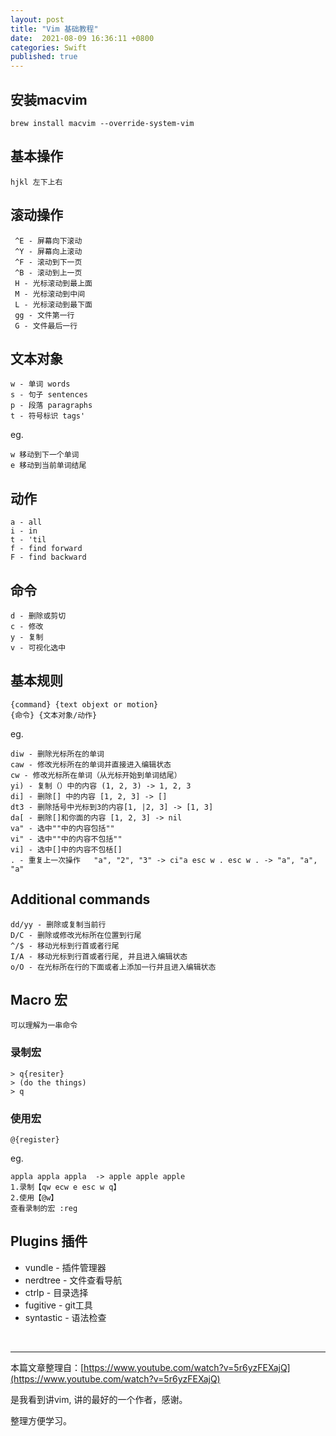 ```yaml
---
layout: post
title: "Vim 基础教程"
date:  2021-08-09 16:36:11 +0800
categories: Swift
published: true
---
```


## 安装macvim
```
brew install macvim --override-system-vim
```

## 基本操作

```
hjkl 左下上右
```
## 滚动操作
```
 ^E - 屏幕向下滚动 
 ^Y - 屏幕向上滚动
 ^F - 滚动到下一页
 ^B - 滚动到上一页
 H - 光标滚动到最上面
 M - 光标滚动到中间
 L - 光标滚动到最下面
 gg - 文件第一行
 G - 文件最后一行
```

## 文本对象
```
w - 单词 words
s - 句子 sentences
p - 段落 paragraphs
t - 符号标识 tags' 
```
eg.

```
w 移动到下一个单词
e 移动到当前单词结尾
```

## 动作
```
a - all
i - in
t - 'til
f - find forward
F - find backward
```

## 命令
```
d - 删除或剪切
c - 修改
y - 复制
v - 可视化选中
```

## 基本规则
```
{command} {text objext or motion}
{命令} {文本对象/动作}
```
eg.
```
diw - 删除光标所在的单词
caw - 修改光标所在的单词并直接进入编辑状态
cw - 修改光标所在单词（从光标开始到单词结尾）
yi) - 复制（）中的内容 (1, 2, 3) -> 1, 2, 3
di] - 删除[] 中的内容 [1, 2, 3] -> []
dt3 - 删除括号中光标到3的内容[1, |2, 3] -> [1, 3]
da[ - 删除[]和你面的内容 [1, 2, 3] -> nil
va" - 选中""中的内容包括""
vi" - 选中""中的内容不包括""
vi] - 选中[]中的内容不包栝[]
. - 重复上一次操作   "a", "2", "3" -> ci"a esc w . esc w . -> "a", "a", "a"
```

## Additional commands
```
dd/yy - 删除或复制当前行
D/C - 删除或修改光标所在位置到行尾
^/$ - 移动光标到行首或者行尾
I/A - 移动光标到行首或者行尾, 并且进入编辑状态
o/O - 在光标所在行的下面或者上添加一行并且进入编辑状态
```

## Macro 宏
```
可以理解为一串命令
```
### 录制宏
```
> q{resiter}
> (do the things)
> q
```

### 使用宏
```
@{register}
```

eg.

```
appla appla appla  -> apple apple apple
1.录制【qw ecw e esc w q】
2.使用【@w】
查看录制的宏 :reg
```

## Plugins 插件
- vundle - 插件管理器
- nerdtree - 文件查看导航
- ctrlp - 目录选择
- fugitive - git工具
- syntastic - 语法检查



&nbsp;
&nbsp;
&nbsp;

---

本篇文章整理自：[https://www.youtube.com/watch?v=5r6yzFEXajQ](https://www.youtube.com/watch?v=5r6yzFEXajQ)

是我看到讲vim, 讲的最好的一个作者，感谢。

整理方便学习。



<script src="https://utteranc.es/client.js"
        repo="kfxiaoxia/kfxiaoxia.github.io"
        issue-term="pathname"
        label="kfxiaoxia.com"
        theme="github-light"
        crossorigin="anonymous"
        async>
</script>